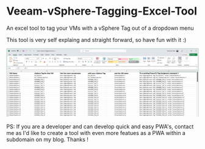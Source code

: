 # Veeam-vSphere-Tagging-Excel-Tool
An excel tool to tag your VMs with a vSphere Tag out of a dropdown menu

This tool is very self explaing and straight forward, so have fun with it :)

![Here it is :) ](/Veeam-vSphere-Tagging-Excel.png)

PS: If you are a developer and can develop quick and easy PWA's, contact me as I'd like to create a tool with even more featues as a PWA within a subdomain on my blog. Thanks !
